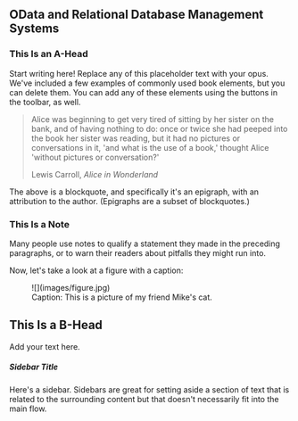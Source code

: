 <section data-type="chapter">

# OData and Relational Database Management Systems

<section data-type="sect1">

# This Is an A-Head

Start writing here! Replace any of this placeholder text with your opus. We've included a few examples of commonly used book elements, but you can delete them. You can add any of these elements using the buttons in the toolbar, as well.

> Alice was beginning to get very tired of sitting by her sister on the bank, and of having nothing to do: once or twice she had peeped into the book her sister was reading, but it had no pictures or conversations in it, 'and what is the use of a book,' thought Alice 'without pictures or conversation?'
> 
> Lewis Carroll, _Alice in Wonderland_

The above is a blockquote, and specifically it's an epigraph, with an attribution to the author. (Epigraphs are a subset of blockquotes.)

<div data-type="note">

# This Is a Note

Many people use notes to qualify a statement they made in the preceding paragraphs, or to warn their readers about pitfalls they might run into.

</div>

Now, let's take a look at a figure with a caption:

<figure>![](images/figure.jpg) <figcaption>Caption: This is a picture of my friend Mike's cat.</figcaption></figure>

<section data-type="sect2">

## This Is a B-Head

Add your text here.

<aside data-type="sidebar">

##### Sidebar Title

Here's a sidebar. Sidebars are great for setting aside a section of text that is related to the surrounding content but that doesn't necessarily fit into the main flow.

</aside>
</section>
</section>
</section>
<!-- Files for the following:
	Copyright
-->